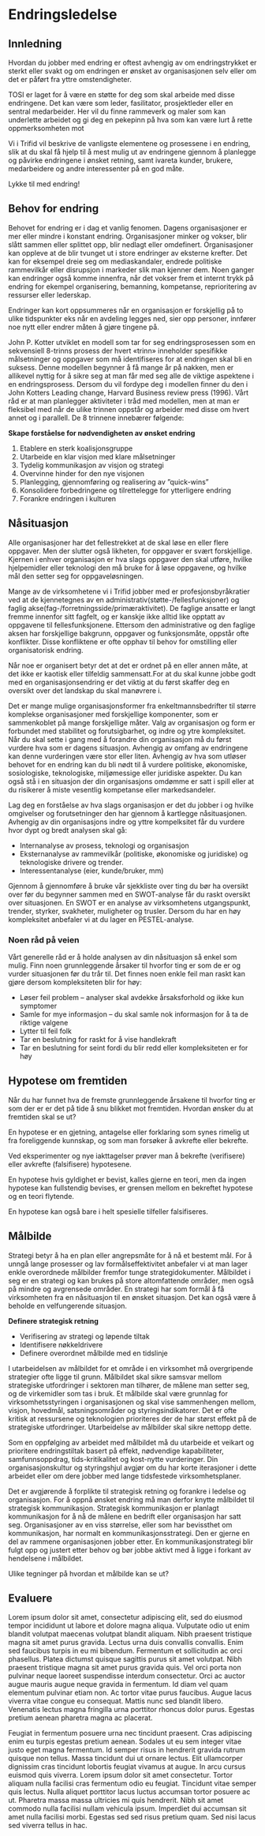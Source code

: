 # Endringsledelse

## Innledning

Hvordan du jobber med endring er oftest avhengig av om endringstrykket er sterkt eller svakt og om endringen er ønsket av organisasjonen selv eller om det er påført fra yttre omstendigheter.

TOSI er laget for å være en støtte for deg som skal arbeide med disse endringene. Det kan være som leder, fasilitator, prosjektleder eller en sentral medarbeider. Her vil du finne rammeverk og maler som kan underlette arbeidet og gi deg en pekepinn på hva som kan være lurt å rette oppmerksomheten mot

Vi i Trifid vil beskrive de vanligste elementene og prosessene i en endring, slik at du skal få hjelp til å mest mulig ut av endringene gjennom å planlegge og påvirke endringene i ønsket retning, samt ivareta kunder, brukere, medarbeidere og andre interessenter på en god måte.

Lykke til med endring!

## Behov for endring

Behovet for endring er i dag et vanlig fenomen. Dagens organisasjoner er mer eller mindre i konstant endring. Organisasjoner minker og vokser, blir slått sammen eller splittet opp, blir nedlagt eller omdefinert. Organisasjoner kan oppleve at de blir tvunget ut i store endringer av eksterne krefter. Det kan for eksempel dreie seg om mediaskandaler, endrede politiske rammevilkår eller disrupsjon i markeder slik man kjenner dem. Noen ganger kan endringer også komme innenfra, når det vokser frem et internt trykk på endring for ekempel organisering, bemanning, kompetanse, reprioritering av ressurser eller lederskap.

Endringer kan kort oppsummeres når en organisasjon er forskjellig på to ulike tidspunkter eks når en avdeling legges ned, sier opp personer, innfører noe nytt eller endrer måten å gjøre tingene på.

John P. Kotter utviklet en modell som tar for seg endringsprosessen som en sekvensiell 8-trinns prosess der hvert «trinn» inneholder spesifikke målsetninger og oppgaver som må identifiseres for at endringen skal bli en suksess. Denne modellen begynner å få mange år på nakken, men er allikevel nyttig for å sikre seg at man får med seg alle de viktige aspektene i en endringsprosess. Dersom du vil fordype deg i modellen finner du den i John Kotters Leading change, Harvard Business review press \(1996\). Vårt råd er at man planlegger aktiviteter i tråd med modellen, men at man er fleksibel med når de ulike trinnen oppstår og arbeider med disse om hvert annet og i parallell. De 8 trinnene innebærer følgende:

**Skape forståelse for nødvendigheten av ønsket endring**

1. Etablere en sterk koalisjonsgruppe
2. Utarbeide en klar visjon med klare målsetninger
3. Tydelig kommunikasjon av visjon og strategi
4. Overvinne hinder for den nye visjonen
5. Planlegging, gjennomføring og realisering av ”quick-wins”
6. Konsolidere forbedringene og tilrettelegge for ytterligere endring
7. Forankre endringen i kulturen

## Nåsituasjon

Alle organisasjoner har det fellestrekket at de skal løse en eller flere oppgaver. Men der slutter også likheten, for oppgaver er svært forskjellige. Kjernen i enhver organisasjon er hva slags oppgaver den skal utføre, hvilke hjelpemidler eller teknologi den må bruke for å løse oppgavene, og hvilke mål den setter seg for oppgaveløsningen.

Mange av de virksomhetene vi i Trifid jobber med er profesjonsbyråkratier ved at de kjennetegnes av en administrativ\(støtte-/fellesfunksjoner\) og faglig akse\(fag-/forretningsside/primæraktivitet\). De faglige ansatte er langt fremme innenfor sitt fagfelt, og er kanskje ikke alltid like opptatt av oppgavene til fellesfunksjonene. Ettersom den administrative og den faglige aksen har forskjellige bakgrunn, oppgaver og funksjonsmåte, oppstår ofte konflikter. Disse konfliktene er ofte opphav til behov for omstilling eller organisatorisk endring.

Når noe er organisert betyr det at det er ordnet på en eller annen måte, at det ikke er kaotisk eller tilfeldig sammensatt.For at du skal kunne jobbe godt med en organisasjonsendring er det viktig at du først skaffer deg en oversikt over det landskap du skal manøvrere i.

Det er mange mulige organisasjonsformer fra enkeltmannsbedrifter til større komplekse organisasjoner med forskjellige komponenter, som er sammenkoblet på mange forskjellige måter. Valg av organisasjon og form er forbundet med stabilitet og forutsigbarhet, og indre og ytre kompleksitet. Når du skal sette i gang med å forandre din organisasjon må du først vurdere hva som er dagens situasjon. Avhengig av omfang av endringene kan denne vurderingen være stor eller liten. Avhengig av hva som utløser behovet for en endring kan du bli nødt til å vurdere politiske, økonomiske, sosiologiske, teknologiske, miljømessige eller juridiske aspekter. Du kan også stå i en situasjon der din organisasjons omdømme er satt i spill eller at du risikerer å miste vesentlig kompetanse eller markedsandeler.

Lag deg en forståelse av hva slags organisasjon er det du jobber i og hvilke omgivelser og forutsetninger den har gjennom å kartlegge nåsituasjonen. Avhengig av din organisasjons indre og yttre kompelksitet får du vurdere hvor dypt og bredt analysen skal gå:

* Internanalyse av prosess, teknologi og organisasjon
* Eksternanalyse av rammevilkår \(politiske, økonomiske og juridiske\) og teknologiske drivere og trender.
* Interessentanalyse \(eier, kunde/bruker, mm\)

Gjennom å gjennomføre å bruke vår sjekkliste over ting du bør ha oversikt over før du begynner sammen med en SWOT-analyse får du raskt oversikt over situasjonen. En SWOT er en analyse av virksomhetens utgangspunkt, trender, styrker, svakheter, muligheter og trusler. Dersom du har en høy kompleksitet anbefaler vi at du lager en PESTEL-analyse.

### Noen råd på veien

Vårt generelle råd er å holde analysen av din nåsituasjon så enkel som mulig. Finn noen grunnleggende årsaker til hvorfor ting er som de er og vurder situasjonen før du trår til. Det finnes noen enkle feil man raskt kan gjøre dersom kompleksiteten blir for høy:

* Løser feil problem – analyser skal avdekke årsaksforhold og ikke kun symptomer
* Samle for mye informasjon – du skal samle nok informasjon for å ta de riktige valgene
* Lytter til feil folk
* Tar en beslutning for raskt for å vise handlekraft
* Tar en beslutning for seint fordi du blir redd eller kompleksiteten er for høy

## Hypotese om fremtiden

Når du har funnet hva de fremste grunnleggende årsakene til hvorfor ting er som der er er det på tide å snu blikket mot fremtiden. Hvordan ønsker du at fremtiden skal se ut?

En hypotese er en gjetning, antagelse eller forklaring som synes rimelig ut fra foreliggende kunnskap, og som man forsøker å avkrefte eller bekrefte.

Ved eksperimenter og nye iakttagelser prøver man å bekrefte \(verifisere\) eller avkrefte \(falsifisere\) hypotesene.

En hypotese hvis gyldighet er bevist, kalles gjerne en teori, men da ingen hypotese kan fullstendig bevises, er grensen mellom en bekreftet hypotese og en teori flytende.

En hypotese kan også bare i helt spesielle tilfeller falsifiseres.

## Målbilde

Strategi betyr å ha en plan eller angrepsmåte for å nå et bestemt mål. For å unngå lange prosesser og lav formålseffektivitet anbefaler vi at man lager enkle overordnede målbilder fremfor tunge strategidokumenter. Målbildet i seg er en strategi og kan brukes på store altomfattende områder, men også på mindre og avgrensede områder. En strategi har som formål å få virksomheten fra en nåsituasjon til en ønsket situasjon. Det kan også være å beholde en velfungerende situasjon.

**Definere strategisk retning**

* Verifisering av strategi og løpende tiltak
* Identifisere nøkkeldrivere
* Definere overordnet målbilde med en tidslinje

I utarbeidelsen av målbildet for et område i en virksomhet må overgripende strategier ofte ligge til grunn. Målbildet skal sikre samsvar mellom strategiske utfordringer i sektoren man tilhører, de målene man setter seg, og de virkemidler som tas i bruk. Et målbilde skal være grunnlag for virksomhetsstyringen i organisasjonen og skal vise sammenhengen mellom, visjon, hovedmål, satsningsområder og styringsindikatorer. Det er ofte kritisk at ressursene og teknologien prioriteres der de har størst effekt på de strategiske utfordringer. Utarbeidelse av målbilder skal sikre nettopp dette.

Som en oppfølging av arbeidet med målbildet må du utarbeide et veikart og prioritere endringstiltak basert på effekt, nødvendige kapabiliteter, samfunnsoppdrag, tids-kritikalitet og kost-nytte vurderinger. Din organisasjonskultur og styringshjul avgjør om du har korte iterasjoner i dette arbeidet eller om dere jobber med lange tidsfestede virksomhetsplaner.

Det er avgjørende å forplikte til strategisk retning og forankre i ledelse og organisasjon. For å oppnå ønsket endring må man derfor knytte målbildet til strategisk kommunikasjon. Strategisk kommunikasjon er planlagt kommunikasjon for å nå de målene en bedrift eller organisasjon har satt seg. Organisasjoner av en viss størrelse, eller som har bevissthet om kommunikasjon, har normalt en kommunikasjonsstrategi. Den er gjerne en del av rammene organisasjonen jobber etter. En kommunikasjonstrategi blir fulgt opp og justert etter behov og bør jobbe aktivt med å ligge i forkant av hendelsene i målbildet.

Ulike tegninger på hvordan et målbilde kan se ut?

## Evaluere

Lorem ipsum dolor sit amet, consectetur adipiscing elit, sed do eiusmod tempor incididunt ut labore et dolore magna aliqua. Vulputate odio ut enim blandit volutpat maecenas volutpat blandit aliquam. Nibh praesent tristique magna sit amet purus gravida. Lectus urna duis convallis convallis. Enim sed faucibus turpis in eu mi bibendum. Fermentum et sollicitudin ac orci phasellus. Platea dictumst quisque sagittis purus sit amet volutpat. Nibh praesent tristique magna sit amet purus gravida quis. Vel orci porta non pulvinar neque laoreet suspendisse interdum consectetur. Orci ac auctor augue mauris augue neque gravida in fermentum. Id diam vel quam elementum pulvinar etiam non. Ac tortor vitae purus faucibus. Augue lacus viverra vitae congue eu consequat. Mattis nunc sed blandit libero. Venenatis lectus magna fringilla urna porttitor rhoncus dolor purus. Egestas pretium aenean pharetra magna ac placerat.

Feugiat in fermentum posuere urna nec tincidunt praesent. Cras adipiscing enim eu turpis egestas pretium aenean. Sodales ut eu sem integer vitae justo eget magna fermentum. Id semper risus in hendrerit gravida rutrum quisque non tellus. Massa tincidunt dui ut ornare lectus. Elit ullamcorper dignissim cras tincidunt lobortis feugiat vivamus at augue. In arcu cursus euismod quis viverra. Lorem ipsum dolor sit amet consectetur. Tortor aliquam nulla facilisi cras fermentum odio eu feugiat. Tincidunt vitae semper quis lectus. Nulla aliquet porttitor lacus luctus accumsan tortor posuere ac ut. Pharetra massa massa ultricies mi quis hendrerit. Nibh sit amet commodo nulla facilisi nullam vehicula ipsum. Imperdiet dui accumsan sit amet nulla facilisi morbi. Egestas sed sed risus pretium quam. Sed nisi lacus sed viverra tellus in hac.

